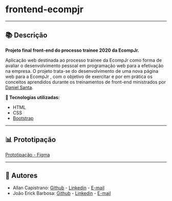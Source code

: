# frontend-ecompjr

------------

## 📚 Descrição ##
**Projeto final front-end do processo trainee 2020 da EcompJr.**

Aplicação web destinada ao processo trainee da EcompJr como forma de avaliar o desenvolvimento pessoal em programação web para a efetivação na empresa.
O projeto trata-se do desenvolvimento de uma nova página web para a EcompJr , com o objetivo de exercitar e por em prática os conceitos aprendidos durante os treinamentos de front-end ministrados por [Daniel Santa](https://github.com/DanielSRS).

**🔗 Tecnologias utilizadas:**
- HTML
- CSS
- [Bootstrap](https://getbootstrap.com/)

------------

## 📊 Prototipação ##
[Prototipação - Figma](https://www.figma.com/file/4LLJrfLZiRl2BKpNDqZe0n/Site-EcompJr?node-id=0%3A1)

------------

## 📌 Autores ##
- Allan Capistrano: [Github](https://github.com/AllanCapistrano) - [Linkedin](https://www.linkedin.com/in/allancapistrano/) - [E-mail](https://mail.google.com/mail/u/0/?view=cm&fs=1&tf=1&source=mailto&to=asantos@ecomp.uefs.br)
- João Erick Barbosa: [Github](https://github.com/JoaoErick) - [Linkedin](https://www.linkedin.com/in/joão-erick-barbosa-9050801b0/) - [E-mail](https://mail.google.com/mail/u/0/?view=cm&fs=1&tf=1&source=mailto&to=jsilva@ecomp.uefs.br)
